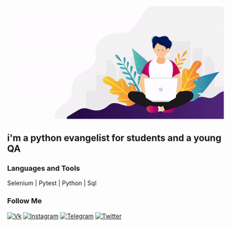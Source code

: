 ![Header](https://github.com/stealthaction/Stealthaction/blob/main/assets/d688d5e.gif)

## i'm a python evangelist for students and a young QA

### Languages and Tools

Selenium |
Pytest |
Python |
Sql 


### Follow Me

[![Vk](https://img.shields.io/badge/VK-DCDCDC?style=for-the-badge&logo=Vk)](https://vk.com/kopengagenboy)
[![Instagram](https://img.shields.io/badge/Instagram-DCDCDC?style=for-the-badge&logo=Instagram)](https://www.instagram.com/khubilae/)
[![Telegram](https://img.shields.io/badge/Telegram-DCDCDC?style=for-the-badge&logo=Telegram)]( t.me/wordskills)
[![Twitter](https://img.shields.io/badge/Twitter-DCDCDC?style=for-the-badge&logo=Twitter)](https://twitter.com/?lang=ru)
